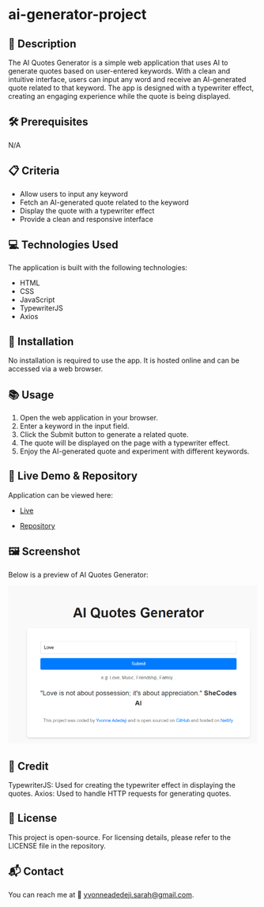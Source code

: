 # ai-generator-project 

## 📌 Description
The AI Quotes Generator is a simple web application that uses AI to generate quotes based on user-entered keywords. With a clean and intuitive interface, users can input any word and receive an AI-generated quote related to that keyword. The app is designed with a typewriter effect, creating an engaging experience while the quote is being displayed.

## 🛠 Prerequisites
N/A

## 📋 Criteria
* Allow users to input any keyword
* Fetch an AI-generated quote related to the keyword
* Display the quote with a typewriter effect
* Provide a clean and responsive interface

 ## 💻 Technologies Used
The application is built with the following technologies:
* HTML
* CSS
* JavaScript
* TypewriterJS
* Axios 

## 🚀 Installation
No installation is required to use the app. It is hosted online and can be accessed via a web browser.

## 📚 Usage
1. Open the web application in your browser.
2. Enter a keyword in the input field.
3. Click the Submit button to generate a related quote.
4. The quote will be displayed on the page with a typewriter effect.
5. Enjoy the AI-generated quote and experiment with different keywords.

## 🔗 Live Demo & Repository
Application can be viewed here: 
* [Live](https://ya-ai-quote-generator-project.netlify.app/)

* [Repository](https://github.com/yvonnesarah/ai-generator-project)

## 🖼 Screenshot
Below is a preview of AI Quotes Generator:

![Screenshot](assets/images/ai-generator.png "AI Quotes Generator")

## 👥 Credit
TypewriterJS: Used for creating the typewriter effect in displaying the quotes.
Axios: Used to handle HTTP requests for generating quotes.

## 📜 License
This project is open-source. For licensing details, please refer to the LICENSE file in the repository.

## 📬 Contact
You can reach me at 📧 yvonneadedeji.sarah@gmail.com.
